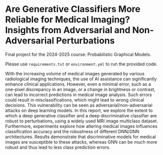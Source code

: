# Are Generative Classifiers More Reliable for Medical Imaging? Insights from Adversarial and Non-Adversarial Perturbations
Final project for the 2024-2025 course: Probabilistic Graphical Models.

Please use `requirements.txt` or `environment.yml` to run the provided code.

With the increasing volume of medical images generated by various radiological imaging techniques, the use of AI assistance can significantly enhance clinical applications. However, even a minimal error, such as a one-pixel discrepancy in an image, or a change in brightness or contrast, can lead to incorrect predictions in medical image analysis. Such errors could result in misclassifications, which might lead to wrong clinical decisions. This vulnerability can be seen as adversarial/non-adversarial attacks on deep learning models. In this report, we explore the extent to which a deep generative classifier and a deep discriminative classifier are robust to perturbations, using a widely used MRI image multiclass dataset. Furthermore, experiments explore how altering medical images influences classification accuracy and the robustness of different DNN/GNN architectures. Results demonstrate that discriminative models for medical images are susceptible to these attacks, whereas GNN can be much more robust and thus lead to less class prediction errors.
